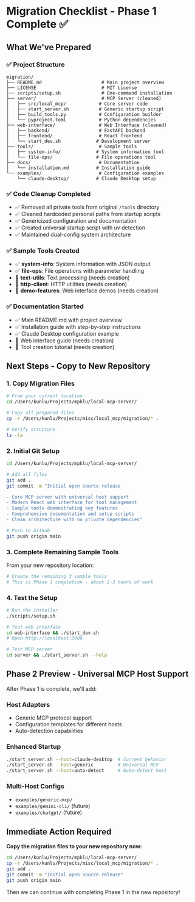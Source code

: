 # Migration Checklist - Phase 1 Complete ✅

## What We've Prepared

### ✅ **Project Structure**
```
migration/
├── README.md                      # Main project overview
├── LICENSE                        # MIT License
├── scripts/setup.sh               # One-command installation
├── server/                        # MCP Server (cleaned)
│   ├── src/local_mcp/            # Core server code
│   ├── start_server.sh           # Generic startup script
│   ├── build_tools.py            # Configuration builder
│   └── pyproject.toml            # Python dependencies
├── web-interface/                # Web Interface (cleaned)  
│   ├── backend/                  # FastAPI backend
│   ├── frontend/                 # React frontend
│   └── start_dev.sh             # Development server
├── tools/                        # Sample tools
│   ├── system-info/             # System information tool
│   └── file-ops/                # File operations tool
├── docs/                         # Documentation
│   └── installation.md          # Installation guide
└── examples/                     # Configuration examples
    └── claude-desktop/          # Claude Desktop setup
```

### ✅ **Code Cleanup Completed**
- ✅ Removed all private tools from original `/tools` directory
- ✅ Cleaned hardcoded personal paths from startup scripts
- ✅ Genericized configuration and documentation
- ✅ Created universal startup script with uv detection
- ✅ Maintained dual-config system architecture

### ✅ **Sample Tools Created**
- ✅ **system-info**: System information with JSON output
- ✅ **file-ops**: File operations with parameter handling
- 🔄 **text-utils**: Text processing (needs creation)
- 🔄 **http-client**: HTTP utilities (needs creation)  
- 🔄 **demo-features**: Web interface demos (needs creation)

### ✅ **Documentation Started**
- ✅ Main README.md with project overview
- ✅ Installation guide with step-by-step instructions
- ✅ Claude Desktop configuration example
- 🔄 Web interface guide (needs creation)
- 🔄 Tool creation tutorial (needs creation)

## Next Steps - Copy to New Repository

### 1. **Copy Migration Files**
```bash
# From your current location
cd /Users/kunlu/Projects/mpklu/local-mcp-server/

# Copy all prepared files
cp -r /Users/kunlu/Projects/misc/local_mcp/migration/* .

# Verify structure
ls -la
```

### 2. **Initial Git Setup**
```bash
cd /Users/kunlu/Projects/mpklu/local-mcp-server/

# Add all files
git add .
git commit -m "Initial open source release

- Core MCP server with universal host support
- Modern React web interface for tool management  
- Sample tools demonstrating key features
- Comprehensive documentation and setup scripts
- Clean architecture with no private dependencies"

# Push to GitHub
git push origin main
```

### 3. **Complete Remaining Sample Tools**
From your new repository location:
```bash
# Create the remaining 3 sample tools
# This is Phase 1 completion - about 2-3 hours of work
```

### 4. **Test the Setup**
```bash
# Run the installer
./scripts/setup.sh

# Test web interface
cd web-interface && ./start_dev.sh
# Open http://localhost:3000

# Test MCP server
cd server && ./start_server.sh --help
```

## Phase 2 Preview - Universal MCP Host Support

After Phase 1 is complete, we'll add:

### **Host Adapters**
- Generic MCP protocol support
- Configuration templates for different hosts
- Auto-detection capabilities  

### **Enhanced Startup**
```bash
./start_server.sh --host=claude-desktop  # Current behavior
./start_server.sh --host=generic         # Universal MCP
./start_server.sh --host=auto-detect     # Auto-detect host
```

### **Multi-Host Configs**
- `examples/generic-mcp/`
- `examples/gemini-cli/` (future)
- `examples/chatgpt/` (future)

## Immediate Action Required

**Copy the migration files to your new repository now:**

```bash
cd /Users/kunlu/Projects/mpklu/local-mcp-server/
cp -r /Users/kunlu/Projects/misc/local_mcp/migration/* .
git add .
git commit -m "Initial open source release"
git push origin main
```

Then we can continue with completing Phase 1 in the new repository!
